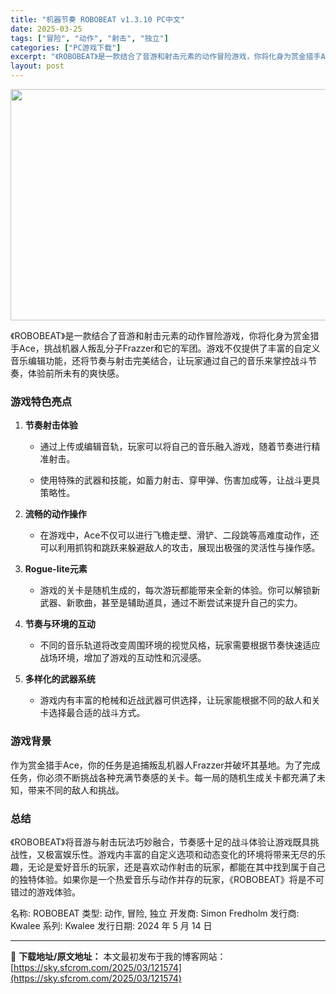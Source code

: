 ```yaml
---
title: "机器节奏 ROBOBEAT v1.3.10 PC中文"
date: 2025-03-25
tags: ["冒险", "动作", "射击", "独立"]
categories: ["PC游戏下载"]
excerpt: "《ROBOBEAT》是一款结合了音游和射击元素的动作冒险游戏，你将化身为赏金猎手Ace，挑战机器人叛乱分子Frazzer和它的军团。游戏不仅提供了丰富的自定义音乐编辑功能，还将节奏与射击完美结合，让玩家通过自己的音乐来掌控战斗节奏，体验前所未有的爽快感。 游戏特色亮点 节奏射击体验 通过上传或编辑音&hellip;"
layout: post
---
```


<img class="aligncenter size-full wp-image-121575" src="https://sky.sfcrom.com/wp-content/uploads/2025/03/2025032416052446.webp" alt="" width="660" height="370" />
<p class="" data-start="0" data-end="127">《ROBOBEAT》是一款结合了音游和射击元素的动作冒险游戏，你将化身为赏金猎手Ace，挑战机器人叛乱分子Frazzer和它的军团。游戏不仅提供了丰富的自定义音乐编辑功能，还将节奏与射击完美结合，让玩家通过自己的音乐来掌控战斗节奏，体验前所未有的爽快感。</p>

<h3 class="" data-start="129" data-end="139">游戏特色亮点</h3>
<ol data-start="141" data-end="561">
 	<li class="" data-start="141" data-end="242">
<p class="" data-start="144" data-end="154"><strong data-start="144" data-end="154">节奏射击体验</strong></p>

<ul data-start="158" data-end="242">
 	<li class="" data-start="158" data-end="196">
<p class="" data-start="160" data-end="196">通过上传或编辑音轨，玩家可以将自己的音乐融入游戏，随着节奏进行精准射击。</p>
</li>
 	<li class="" data-start="200" data-end="238">
<p class="" data-start="202" data-end="238">使用特殊的武器和技能，如蓄力射击、穿甲弹、伤害加成等，让战斗更具策略性。</p>
</li>
</ul>
</li>
 	<li class="" data-start="243" data-end="332">
<p class="" data-start="246" data-end="257"><strong data-start="246" data-end="257">流畅的动作操作</strong></p>

<ul data-start="261" data-end="332">
 	<li class="" data-start="261" data-end="328">
<p class="" data-start="263" data-end="328">在游戏中，Ace不仅可以进行飞檐走壁、滑铲、二段跳等高难度动作，还可以利用抓钩和跳跃来躲避敌人的攻击，展现出极强的灵活性与操作感。</p>
</li>
</ul>
</li>
 	<li class="" data-start="333" data-end="420">
<p class="" data-start="336" data-end="352"><strong data-start="336" data-end="352">Rogue-lite元素</strong></p>

<ul data-start="356" data-end="420">
 	<li class="" data-start="356" data-end="420">
<p class="" data-start="358" data-end="420">游戏的关卡是随机生成的，每次游玩都能带来全新的体验。你可以解锁新武器、新歌曲，甚至是辅助道具，通过不断尝试来提升自己的实力。</p>
</li>
</ul>
</li>
 	<li class="" data-start="422" data-end="494">
<p class="" data-start="425" data-end="437"><strong data-start="425" data-end="437">节奏与环境的互动</strong></p>

<ul data-start="441" data-end="494">
 	<li class="" data-start="441" data-end="494">
<p class="" data-start="443" data-end="494">不同的音乐轨道将改变周围环境的视觉风格，玩家需要根据节奏快速适应战场环境，增加了游戏的互动性和沉浸感。</p>
</li>
</ul>
</li>
 	<li class="" data-start="496" data-end="561">
<p class="" data-start="499" data-end="511"><strong data-start="499" data-end="511">多样化的武器系统</strong></p>

<ul data-start="515" data-end="561">
 	<li class="" data-start="515" data-end="561">
<p class="" data-start="517" data-end="561">游戏内有丰富的枪械和近战武器可供选择，让玩家能根据不同的敌人和关卡选择最合适的战斗方式。</p>
</li>
</ul>
</li>
</ol>
<h3 class="" data-start="563" data-end="571">游戏背景</h3>
<p class="" data-start="573" data-end="662">作为赏金猎手Ace，你的任务是追捕叛乱机器人Frazzer并破坏其基地。为了完成任务，你必须不断挑战各种充满节奏感的关卡。每一局的随机生成关卡都充满了未知，带来不同的敌人和挑战。</p>

<h3 class="" data-start="664" data-end="670">总结</h3>
<p class="" data-start="672" data-end="830">《ROBOBEAT》将音游与射击玩法巧妙融合，节奏感十足的战斗体验让游戏既具挑战性，又极富娱乐性。游戏内丰富的自定义选项和动态变化的环境将带来无尽的乐趣，无论是爱好音乐的玩家，还是喜欢动作射击的玩家，都能在其中找到属于自己的独特体验。如果你是一个热爱音乐与动作并存的玩家，《ROBOBEAT》将是不可错过的游戏体验。</p>
名称: ROBOBEAT
类型: 动作, 冒险, 独立
开发商: Simon Fredholm
发行商: Kwalee
系列: Kwalee
发行日期: 2024 年 5 月 14 日

---
📖 **下载地址/原文地址：** 本文最初发布于我的博客网站：[https://sky.sfcrom.com/2025/03/121574](https://sky.sfcrom.com/2025/03/121574)

